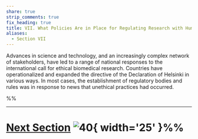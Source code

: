 ```yaml
---
share: true
strip_comments: true
fix_heading: true
title: VII. What Policies Are in Place for Regulating Research with Human Subjects?
aliases:
  - Section VII
---
```

Advances in science and technology, and an increasingly complex network of stakeholders, have led to a range of national responses to the international call for ethical biomedical research. Countries have operationalized and expanded the directive of the Declaration of Helsinki in various ways. In most cases, the establishment of regulatory bodies and rules was in response to news that unethical practices had occurred.


%%
___

# [Next Section](VII-1%20Nuremberg%20and%20the%20Declaration%20of%20Helsinki.md) ![40](turn-right.png){ width='25' }%%